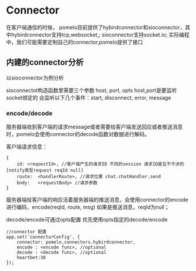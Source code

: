 
# Connector

在客户端通信的时候， pomelo目前提供了hybirdconnector和sioconnector，其中hybirdconnector支持tcp,websocket,; sioconnector支持socket.io;
实际编程中，我们可能需要定制自己的connector,pomelo提供了接口

## 内建的connector分析
以sioconnector为例分析

sioconnectot构造函数里需要三个参数 host, port, opts
host,port是要监听socket绑定的
会监听以下几个事件：start, disconnect, error, message

### encode/decode
服务器端收到客户端的请求message或者需要给客户端发送回应或者推送消息时，pomelo会使用connector的decode函数对数据进行解码。

客户端请求信息：
```
{
    id: <requestId>, //客户端产生的请求ID 不同的session 请求ID是互不干涉的[notify类型request reqId null]
    route:  <handlerRoute>, //请求位置 chat.chatHandler.send 
    body:   <requestBody> //请求参数
}    
```

服务器端给客户端的响应活着服务器端的推送消息，会使用connector的encode进行编码，encode(reqId, route, msg)
如果是推送消息，reqId为null； 

decode/encode可通过opts配置 优先使用opts指定的decode/encode


```
//connector 配置
app.set('connectorConfig', {
    connector: pomelo.connectors.hybirdconnector,
    encode : <encode func>, //optional
    decode : <decode func>, //optional
    heartbet:30
});
```

